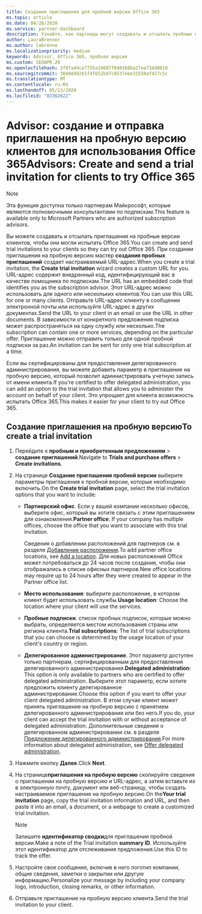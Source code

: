 ```yaml
---
title: Создание приглашения для пробной версии Office 365
ms.topic: article
ms.date: 04/28/2020
ms.service: partner-dashboard
description: Узнайте, как партнеры могут создавать и отсылать пробные приглашения для своих клиентов, чтобы опробовать Office 365. Партнеры в целом являются полномочными консультантами по подпискам.
author: LauraBrenner
ms.author: labrenne
ms.localizationpriority: medium
keywords: Advisor, Office 365, пробная версия
ms.custom: SEOAPR.20
ms.openlocfilehash: 2f8faddce7755a34687f0403b8ba27ea734d8018
ms.sourcegitcommit: 3849d49261f4f652bd7c0537ebe31558af427c5c
ms.translationtype: MT
ms.contentlocale: ru-RU
ms.lasthandoff: 05/13/2020
ms.locfileid: "83362622"
---
```

# <a name="advisors-create-and-send-a-trial-invitation-for-clients-to-try-office-365"></a><span data-ttu-id="ed935-105">Advisor: создание и отправка приглашения на пробную версию клиентов для использования Office 365</span><span class="sxs-lookup"><span data-stu-id="ed935-105">Advisors: Create and send a trial invitation for clients to try Office 365</span></span>

> [!NOTE]
> <span data-ttu-id="ed935-106">Эта функция доступна только партнерам Майкрософт, которые являются полномочными консультантами по подпискам.</span><span class="sxs-lookup"><span data-stu-id="ed935-106">This feature is available only to Microsoft Partners who are authorized subscription advisors.</span></span>

<span data-ttu-id="ed935-107">Вы можете создавать и отсылать приглашения на пробные версии клиентов, чтобы они могли испытать Office 365.</span><span class="sxs-lookup"><span data-stu-id="ed935-107">You can create and send trial invitations to your clients so they can try out Office 365.</span></span> <span data-ttu-id="ed935-108">При создании приглашения на пробную версию мастер **создания пробных приглашений** создает настраиваемый URL-адрес.</span><span class="sxs-lookup"><span data-stu-id="ed935-108">When you create a trial invitation, the **Create trial invitation** wizard creates a custom URL for you.</span></span> <span data-ttu-id="ed935-109">URL-адрес содержит внедренный код, идентифицирующий вас в качестве помощника по подпискам.</span><span class="sxs-lookup"><span data-stu-id="ed935-109">The URL has an embedded code that identifies you as the subscription advisor.</span></span> <span data-ttu-id="ed935-110">Этот URL-адрес можно использовать для одного или нескольких клиентов.</span><span class="sxs-lookup"><span data-stu-id="ed935-110">You can use this URL for one or many clients.</span></span> <span data-ttu-id="ed935-111">Отправьте URL-адрес клиенту в сообщении электронной почты или используйте URL-адрес в других документах.</span><span class="sxs-lookup"><span data-stu-id="ed935-111">Send the URL to your client in an email or use the URL in other documents.</span></span> <span data-ttu-id="ed935-112">В зависимости от конкретного предложения подписка может распространяться на одну службу или несколько.</span><span class="sxs-lookup"><span data-stu-id="ed935-112">The subscription can contain one or more services, depending on the particular offer.</span></span> <span data-ttu-id="ed935-113">Приглашение можно отправить только для одной пробной подписки за раз.</span><span class="sxs-lookup"><span data-stu-id="ed935-113">An invitation can be sent for only one trial subscription at a time.</span></span>

<span data-ttu-id="ed935-114">Если вы сертифицированы для предоставления делегированного администрирования, вы можете добавить параметр в приглашение на пробную версию, который позволит администрировать учетную запись от имени клиента.</span><span class="sxs-lookup"><span data-stu-id="ed935-114">If you're certified to offer delegated administration, you can add an option to the trial invitation that allows you to administer the account on behalf of your client.</span></span> <span data-ttu-id="ed935-115">Это упрощает для клиента возможность испытать Office 365.</span><span class="sxs-lookup"><span data-stu-id="ed935-115">This makes it easier for your client to try out Office 365.</span></span>

## <a name="to-create-a-trial-invitation"></a><span data-ttu-id="ed935-116">Создание приглашения на пробную версию</span><span class="sxs-lookup"><span data-stu-id="ed935-116">To create a trial invitation</span></span>

1. <span data-ttu-id="ed935-117">Перейдите к **пробным и приобретенным предложениям**  >  **создание приглашений**.</span><span class="sxs-lookup"><span data-stu-id="ed935-117">Navigate to **Trials and purchase offers** > **Create invitations**.</span></span>

2. <span data-ttu-id="ed935-118">На странице **Создание приглашения пробной версии** выберите параметры приглашения к пробной версии, которые необходимо включить.</span><span class="sxs-lookup"><span data-stu-id="ed935-118">On the **Create trial invitation** page, select the trial invitation options that you want to include:</span></span>

    - <span data-ttu-id="ed935-119">**Партнерский офис**. Если у вашей компании несколько офисов, выберите офис, который вы хотите связать с этим приглашением для ознакомления.</span><span class="sxs-lookup"><span data-stu-id="ed935-119">**Partner office**: If your company has multiple offices, choose the office that you want to associate with this trial invitation.</span></span>

        <span data-ttu-id="ed935-120">Сведения о добавлении расположений для партнеров см. в разделе [Добавление расположения](manage-locations.md).</span><span class="sxs-lookup"><span data-stu-id="ed935-120">To add partner office locations, see [Add a location](manage-locations.md).</span></span> <span data-ttu-id="ed935-121">Для новых расположений Office может потребоваться до 24 часов после создания, чтобы они отображались в списке офисных партнеров.</span><span class="sxs-lookup"><span data-stu-id="ed935-121">New office locations may require up to 24 hours after they were created to appear in the Partner office list.</span></span>

    - <span data-ttu-id="ed935-122">**Место использования**: выберите расположение, в котором клиент будет использовать службы.</span><span class="sxs-lookup"><span data-stu-id="ed935-122">**Usage location**: Choose the location where your client will use the services.</span></span>
    - <span data-ttu-id="ed935-123">**Пробные подписки**. список пробных подписок, которые можно выбрать, определяется местом использования страны или региона клиента.</span><span class="sxs-lookup"><span data-stu-id="ed935-123">**Trial subscriptions**: The list of trial subscriptions that you can choose is determined by the usage location of your client's country or region.</span></span>
    - <span data-ttu-id="ed935-124">**Делегированное администрирование**. Этот параметр доступен только партнерам, сертифицированным для предоставления делегированного администрирования.</span><span class="sxs-lookup"><span data-stu-id="ed935-124">**Delegated administration**: This option is only available to partners who are certified to offer delegated administration.</span></span> <span data-ttu-id="ed935-125">Выберите этот параметр, если хотите предложить клиенту делегированное администрирование.</span><span class="sxs-lookup"><span data-stu-id="ed935-125">Choose this option if you want to offer your client delegated administration.</span></span> <span data-ttu-id="ed935-126">В этом случае клиент может принять приглашение на пробную версию с принятием делегированного администрирования или без него.</span><span class="sxs-lookup"><span data-stu-id="ed935-126">If you do, your client can accept the trial invitation with or without acceptance of delegated administration.</span></span> <span data-ttu-id="ed935-127">Дополнительные сведения о делегированном администрировании см. в разделе [Предложение делегированного администрирования](customers_revoke_admin_privileges.md).</span><span class="sxs-lookup"><span data-stu-id="ed935-127">For more information about delegated administration, see [Offer delegated administration](customers_revoke_admin_privileges.md).</span></span>

3. <span data-ttu-id="ed935-128">Нажмите кнопку **Далее**.</span><span class="sxs-lookup"><span data-stu-id="ed935-128">Click **Next**.</span></span>

4. <span data-ttu-id="ed935-129">На странице**приглашения на пробную версию** скопируйте сведения о приглашении на пробную версию и URL-адрес, а затем вставьте их в электронную почту, документ или веб-страницу, чтобы создать настраиваемое приглашение на пробную версию.</span><span class="sxs-lookup"><span data-stu-id="ed935-129">On the**Your trial invitation** page, copy the trial invitation information and URL, and then paste it into an email, a document, or a webpage to create a customized trial invitation.</span></span>

    > [!NOTE]
    > <span data-ttu-id="ed935-130">Запишите **идентификатор сводки**для приглашения пробной версии.</span><span class="sxs-lookup"><span data-stu-id="ed935-130">Make a note of the Trial invitation **summary ID**.</span></span> <span data-ttu-id="ed935-131">Используйте этот идентификатор для отслеживания предложения.</span><span class="sxs-lookup"><span data-stu-id="ed935-131">Use this ID to track the offer.</span></span>

5. <span data-ttu-id="ed935-132">Настройте свое сообщение, включив в него логотип компании, общие сведения, заметки о закрытии или другую информацию.</span><span class="sxs-lookup"><span data-stu-id="ed935-132">Personalize your message by including your company logo, introduction, closing remarks, or other information.</span></span>

6. <span data-ttu-id="ed935-133">Отправьте приглашение на пробную версию клиента.</span><span class="sxs-lookup"><span data-stu-id="ed935-133">Send the trial invitation to your client.</span></span>

